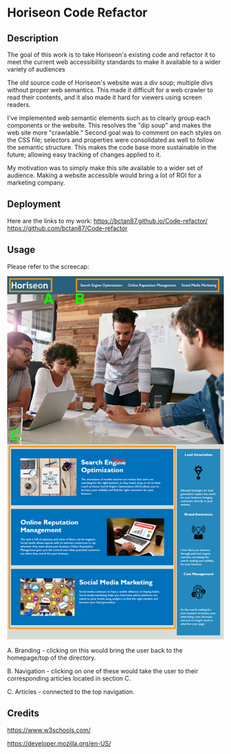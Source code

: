# Horiseon Code Refactor

## Description 

The goal of this work is to take Horiseon's existing code and refactor it to meet the current web accessibility standards to make it available to a wider variety of audiences 

The old source code of Horiseon's website was a div soup; multiple divs without proper web semantics. This made it difficult for a web crawler to read their contents, and it also made it hard for viewers using screen readers. 

I've implemented web semantic elements such as <segment> to clearly group each components or the website. This resolves the "dip soup" and makes the web site more "crawlable." Second goal was to comment on each styles on the CSS file; selectors and properties were consolidated as well to follow the semantic structure. This makes the code base more sustainable in the future; allowing easy tracking of changes applied to it.

My motivation was to simply make this site available to a wider set of audience. Making a website accessible would bring a lot of ROI for a marketing company. 

## Deployment
Here are the links to my work: 
https://bctan87.github.io/Code-refactor/
https://github.com/bctan87/Code-refactor

## Usage 
Please refer to the screecap: 

![Screenshot](./assets/images/horiseon_screencap.png)

A. Branding - clicking on this would bring the user back to the homepage/top of the directory.

B. Navigation - clicking on one of these would take the user to their corresponding articles located in section C.

C. Articles - connected to the top navigation.

## Credits
https://www.w3schools.com/

https://developer.mozilla.org/en-US/


